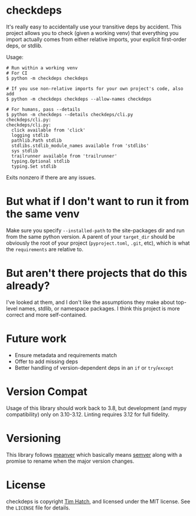 # checkdeps

It's really easy to accidentally use your transitive deps by accident.  This
project allows you to check (given a working venv) that everything you import
actually comes from either relative imports, your explicit first-order deps, or
stdlib.

Usage:

```
# Run within a working venv
# For CI
$ python -m checkdeps checkdeps

# If you use non-relative imports for your own project's code, also add
$ python -m checkdeps checkdeps --allow-names checkdeps

# For humans, pass --details
$ python -m checkdeps --details checkdeps/cli.py
checkdeps/cli.py:
checkdeps/cli.py:
  click available from 'click'
  logging stdlib
  pathlib.Path stdlib
  stdlibs.stdlib_module_names available from 'stdlibs'
  sys stdlib
  trailrunner available from 'trailrunner'
  typing.Optional stdlib
  typing.Set stdlib
```

Exits nonzero if there are any issues.

# But what if I don't want to run it from the same venv

Make sure you specify `--installed-path` to the site-packages dir and run from the same
python version.  A parent of your `target_dir` should be obviously the root of your
project (`pyproject.toml`, `.git`, etc), which is what the `requirements` are relative to.

# But aren't there projects that do this already?

I've looked at them, and I don't like the assumptions they make about top-level
names, stdlib, or namespace packages.  I think this project is more correct and
more self-contained.

# Future work

* Ensure metadata and requirements match
* Offer to add missing deps
* Better handling of version-dependent deps in an `if` or `try`/`except`

# Version Compat

Usage of this library should work back to 3.8, but development (and mypy
compatibility) only on 3.10-3.12.  Linting requires 3.12 for full fidelity.

# Versioning

This library follows [meanver](https://meanver.org/) which basically means
[semver](https://semver.org/) along with a promise to rename when the major
version changes.

# License

checkdeps is copyright [Tim Hatch](https://timhatch.com/), and licensed under
the MIT license.  See the `LICENSE` file for details.
